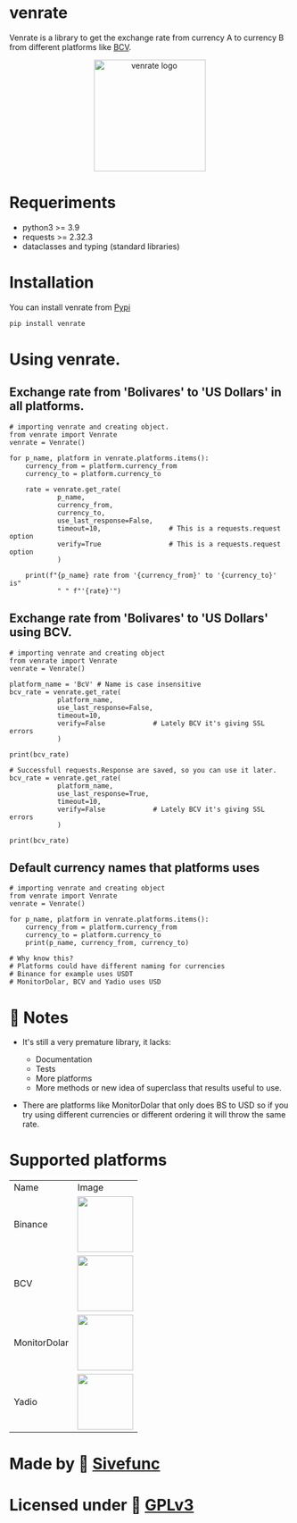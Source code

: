 # venrate
Venrate is a library to get the exchange rate from currency A to currency B from different platforms like [BCV](https://www.bcv.org.ve).

<div align="center">
<img
    src="https://codeberg.org/Sivefunc/venrate/raw/branch/main/readme_res/logo.png"
    alt="venrate logo"
    width="200"
    height="200"/>
</div>

# Requeriments
- python3 >= 3.9
- requests >= 2.32.3
- dataclasses and typing (standard libraries)

# Installation
You can install venrate from [Pypi](https://pypi.org/project/venrate/)
```sh
pip install venrate
```

# Using venrate.
## Exchange rate from 'Bolivares' to 'US Dollars' in all platforms.
```python3
# importing venrate and creating object.
from venrate import Venrate
venrate = Venrate() 

for p_name, platform in venrate.platforms.items():
    currency_from = platform.currency_from
    currency_to = platform.currency_to

    rate = venrate.get_rate(
            p_name,
            currency_from,
            currency_to,
            use_last_response=False,
            timeout=10,                 # This is a requests.request option
            verify=True                 # This is a requests.request option
            )

    print(f"{p_name} rate from '{currency_from}' to '{currency_to}' is"
            " " f"'{rate}'")
```

## Exchange rate from 'Bolivares' to 'US Dollars' using BCV.
```python3
# importing venrate and creating object
from venrate import Venrate
venrate = Venrate()

platform_name = 'BcV' # Name is case insensitive
bcv_rate = venrate.get_rate(
            platform_name,
            use_last_response=False,
            timeout=10,
            verify=False            # Lately BCV it's giving SSL errors
            )

print(bcv_rate)

# Successfull requests.Response are saved, so you can use it later.
bcv_rate = venrate.get_rate(
            platform_name,
            use_last_response=True,
            timeout=10,
            verify=False            # Lately BCV it's giving SSL errors
            )

print(bcv_rate)
```

## Default currency names that platforms uses
```python3
# importing venrate and creating object
from venrate import Venrate
venrate = Venrate()

for p_name, platform in venrate.platforms.items():
    currency_from = platform.currency_from
    currency_to = platform.currency_to
    print(p_name, currency_from, currency_to)

# Why know this?
# Platforms could have different naming for currencies
# Binance for example uses USDT
# MonitorDolar, BCV and Yadio uses USD
```

# :notebook: Notes <a name="notes"></a>
- It's still a very premature library, it lacks:
    - Documentation
    - Tests
    - More platforms
    - More methods or new idea of superclass that results useful to use.

- There are platforms like MonitorDolar that only does BS to USD so if you try using different currencies or different ordering it will throw the same rate.

# Supported platforms
<table>
    <tr>
        <td>Name</td>
        <td>Image</td>
    </tr>
    <tr>
        <td>Binance</td>
        <td><img src="https://codeberg.org/Sivefunc/venrate/raw/branch/main/readme_res/binance.png" width="100" height="100"></td>
    </tr>
    <tr>
        <td>BCV</td>
        <td><img src="https://codeberg.org/Sivefunc/venrate/raw/branch/main/readme_res/bcv.png" width="100" height="100"></td>
    </tr>
    <tr>
        <td>MonitorDolar</td>
        <td><img src="https://codeberg.org/Sivefunc/venrate/raw/branch/main/readme_res/monitordolar.png" width="100" height="100"></td>
    </tr>
    <tr>
        <td>Yadio</td>
        <td><img src="https://codeberg.org/Sivefunc/venrate/raw/branch/main/readme_res/yadio.png" width="100" height="100"></td>
    </tr>
 </table>

# Made by :link: [Sivefunc](https://gitlab.com/sivefunc)
# Licensed under :link: [GPLv3](https://codeberg.org/Sivefunc/venrate/src/branch/main/LICENSE)
